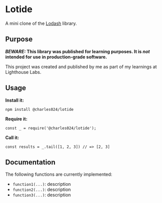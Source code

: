 # Lotide

A mini clone of the [Lodash](https://lodash.com) library.

## Purpose

**_BEWARE:_ This library was published for learning purposes. It is _not_ intended for use in production-grade software.**

This project was created and published by me as part of my learnings at Lighthouse Labs. 

## Usage

**Install it:**

`npm install @charles024/lotide`

**Require it:**

`const _ = require('@charles024/lotide');`

**Call it:**

`const results = _.tail([1, 2, 3]) // => [2, 3]`

## Documentation

The following functions are currently implemented:

* `function1(...)`: description
* `function2(...)`: description
* `function3(...)`: description